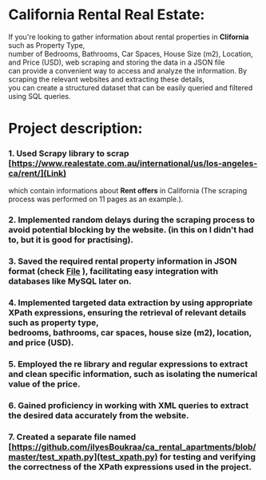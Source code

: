 # California Rental Real Estate:

If you're looking to gather information about rental properties in __Clifornia__ such as Property Type, <br>
number of Bedrooms, Bathrooms, Car Spaces, House Size (m2), Location, and Price (USD), web scraping and storing the data in a JSON file <br>
can provide a convenient way to access and analyze the information. By scraping the relevant websites and extracting these details, <br>
you can create a structured dataset that can be easily queried and filtered using SQL queries.

# Project description:
### 1. Used __Scrapy__ library to scrap [https://www.realestate.com.au/international/us/los-angeles-ca/rent/](Link) <br>
which contain informations about __Rent offers__ in California (The scraping process was performed on 11 pages as an example.).
### 2. Implemented random delays during the scraping process to avoid potential blocking by the website. (in this on I didn't had to, but it is good for practising).
### 3. Saved the required rental property information in __JSON__ format (check [File](https://github.com/ilyesBoukraa/ca_rental_apartments/blob/master/apartments.json) ), facilitating easy integration with databases like MySQL later on.
### 4. Implemented targeted data extraction by using appropriate XPath expressions, ensuring the retrieval of relevant details such as property type, <br> bedrooms, bathrooms, car spaces, house size (m2), location, and price (USD).
### 5. Employed the re library and regular expressions to extract and clean specific information, such as isolating the numerical value of the price.
### 6. Gained proficiency in working with XML queries to extract the desired data accurately from the website.
### 7. Created a separate file named [https://github.com/ilyesBoukraa/ca_rental_apartments/blob/master/test_xpath.py](test_xpath.py) for testing and verifying the correctness of the XPath expressions used in the project.
